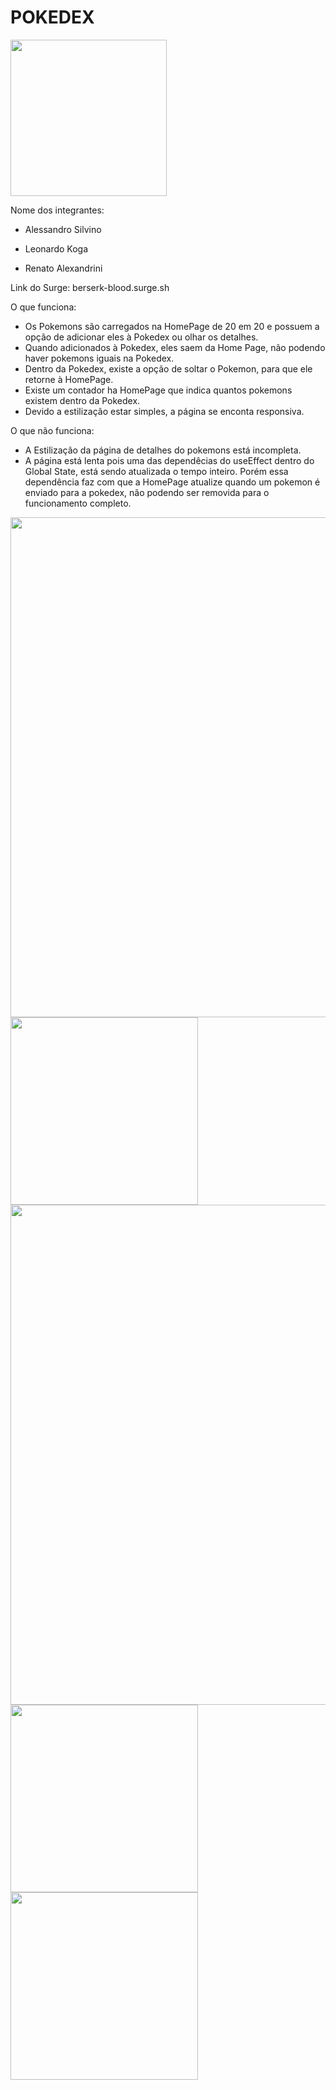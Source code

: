 # POKEDEX

<img src="https://user-images.githubusercontent.com/102265620/189567216-631babec-166b-4105-90f2-e0f1e9f4b977.png" width="250px"/>

Nome dos integrantes: 
- Alessandro Silvino

- Leonardo Koga
- Renato Alexandrini

Link do Surge: berserk-blood.surge.sh


O que funciona:
- Os Pokemons são carregados na HomePage de 20 em 20 e possuem a opção de adicionar eles à Pokedex ou olhar os detalhes.
- Quando adicionados à Pokedex, eles saem da Home Page, não podendo haver pokemons iguais na Pokedex.
- Dentro da Pokedex, existe a opção de soltar o Pokemon, para que ele retorne à HomePage.
- Existe um contador ha HomePage que indica quantos pokemons existem dentro da Pokedex.
- Devido a estilização estar simples, a página se enconta responsiva.

O que não funciona: 
- A Estilização da página de detalhes do pokemons está incompleta.
- A página está lenta pois uma das dependêcias do useEffect dentro do Global State, está sendo atualizada o tempo inteiro. Porém essa dependência faz com que a HomePage atualize quando um pokemon é enviado para a pokedex, não podendo ser removida para o funcionamento completo.

<img src="https://user-images.githubusercontent.com/102265620/189567791-dd5239fc-dd40-473e-b493-9e1b00b5d183.png" width="800px"/>
<img src="https://user-images.githubusercontent.com/102265620/189568042-c45c8e5d-6fe2-494b-82d7-9901f69a5e10.png" width="300px"/>
<img src="https://user-images.githubusercontent.com/102265620/189568247-8784447f-6c70-4dc1-b9a0-25e6ea87612b.png" width="800px"/>
<img src="https://user-images.githubusercontent.com/102265620/189568385-db1c0194-fd75-4019-b211-41e7ca35d43b.png" width="300px"/>
<img src="https://user-images.githubusercontent.com/102265620/189568478-3e8fe0a7-7785-45a7-9eed-c7995204d10e.png" width="300px"/>
